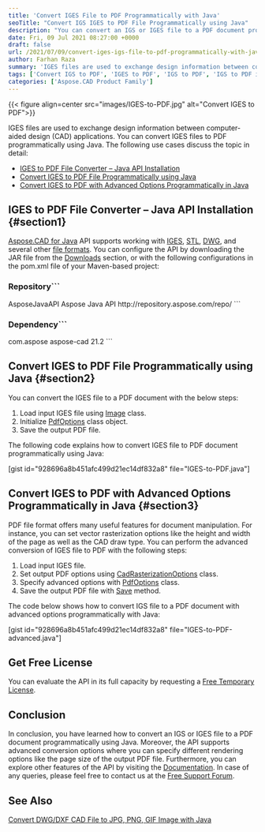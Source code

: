 ```yaml
---
title: 'Convert IGES File to PDF Programmatically with Java'
seoTitle: "Convert IGS IGES to PDF File Programmatically using Java"
description: "You can convert an IGS or IGES file to a PDF document programmatically using Java. Export or render PDF file from IGES files."
date: Fri, 09 Jul 2021 08:27:00 +0000
draft: false
url: /2021/07/09/convert-iges-igs-file-to-pdf-programmatically-with-java/
author: Farhan Raza
summary: 'IGES files are used to exchange design information between computer-aided design (CAD) applications. You can convert IGES files to PDF programmatically using Java. The following use cases discuss the topic in detail.'
tags: ['Convert IGS to PDF', 'IGES to PDF', 'IGS to PDF', 'IGS to PDF in Java']
categories: ['Aspose.CAD Product Family']
---
```




{{< figure align=center src="images/IGES-to-PDF.jpg" alt="Convert IGES to PDF">}}


IGES files are used to exchange design information between computer-aided design (CAD) applications. You can convert IGES files to PDF programmatically using Java. The following use cases discuss the topic in detail:

*   [IGES to PDF File Converter – Java API Installation][1]
*   [Convert IGES to PDF File Programmatically using Java][2]
*   [Convert IGES to PDF with Advanced Options Programmatically in Java][3]

## IGES to PDF File Converter – Java API Installation {#section1}

[Aspose.CAD for Java][4] API supports working with [IGES][5], [STL][6], [DWG][7], and several other [file formats][8]. You can configure the API by downloading the JAR file from the [Downloads][9] section, or with the following configurations in the pom.xml file of your Maven-based project:

### Repository```
<repositories>
    <repository>
        <id>AsposeJavaAPI</id>
        <name>Aspose Java API</name>
        <url>http://repository.aspose.com/repo/</url>
    </repository>
</repositories>
```

### Dependency```
 <dependencies>
    <dependency>
        <groupId>com.aspose</groupId>
        <artifactId>aspose-cad</artifactId>
        <version>21.2</version>        
   </dependency>
</dependencies>
```

## Convert IGES to PDF File Programmatically using Java {#section2}

You can convert the IGES file to a PDF document with the below steps:

1.  Load input IGES file using [Image][10] class.
2.  Initialize [PdfOptions][11] class object.
3.  Save the output PDF file.

The following code explains how to convert IGES file to PDF document programmatically using Java:

\[gist id="928696a8b451afc499d21ec14df832a8" file="IGES-to-PDF.java"\]

## Convert IGES to PDF with Advanced Options Programmatically in Java {#section3}

PDF file format offers many useful features for document manipulation. For instance, you can set vector rasterization options like the height and width of the page as well as the CAD draw type. You can perform the advanced conversion of IGES file to PDF with the following steps:

1.  Load input IGES file.
2.  Set output PDF options using [CadRasterizationOptions][12] class.
3.  Specify advanced options with [PdfOptions][13] class.
4.  Save the output PDF file with [Save][14] method.

The code below shows how to convert IGS file to a PDF document with advanced options programmatically with Java:

\[gist id="928696a8b451afc499d21ec14df832a8" file="IGES-to-PDF-advanced.java"\]

## Get Free License

You can evaluate the API in its full capacity by requesting a [Free Temporary License][15].

## Conclusion

In conclusion, you have learned how to convert an IGS or IGES file to a PDF document programmatically using Java. Moreover, the API supports advanced conversion options where you can specify different rendering options like the page size of the output PDF file. Furthermore, you can explore other features of the API by visiting the [Documentation][16]. In case of any queries, please feel free to contact us at the [Free Support Forum][17].

## See Also

[Convert DWG/DXF CAD File to JPG, PNG, GIF Image with Java][18]



[1]: #section1
[2]: #section2
[3]: #section3
[4]: https://products.aspose.com/cad/java
[5]: https://docs.fileformat.com/cad/iges/
[6]: https://docs.fileformat.com/cad/stl/
[7]: https://docs.fileformat.com/cad/dwg/
[8]: https://docs.aspose.com/cad/java/supported-file-formats/
[9]: https://docs.aspose.com/cad/java/supported-file-formats/
[10]: https://apireference.aspose.com/cad/java/com.aspose.cad/Image
[11]: https://apireference.aspose.com/cad/java/com.aspose.cad.imageoptions/PdfOptions
[12]: https://apireference.aspose.com/cad/java/com.aspose.cad.imageoptions/cadrasterizationoptions
[13]: https://apireference.aspose.com/cad/java/com.aspose.cad.imageoptions/PdfOptions
[14]: https://apireference.aspose.com/cad/java/com.aspose.cad/Image#save--
[15]: https://purchase.aspose.com/temporary-license
[16]: https://docs.aspose.com/cad/java/
[17]: https://forum.aspose.com/c/cad
[18]: https://blog.aspose.com/2021/04/20/convert-dwg-dxf-cad-drawing-file-to-jpg-png-gif-image-java/





